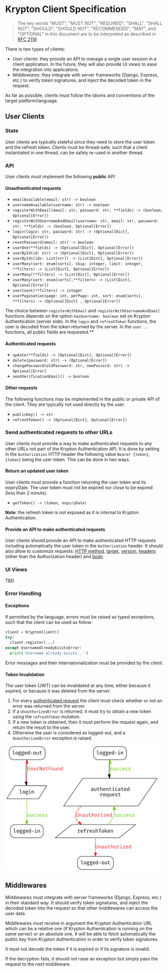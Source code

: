# Krypton Client Specification

> The key words "MUST", "MUST NOT", "REQUIRED", "SHALL", "SHALL NOT", "SHOULD", "SHOULD NOT", "RECOMMENDED",  "MAY", and "OPTIONAL" in this document are to be interpreted as described in [RFC 2119](https://tools.ietf.org/html/rfc2119).

There is two types of clients:
- *User clients*: they provide an API to manage a single user session in a client application. In the future, they will also provide UI views to ease the integration into applications.
- *Middlewares*: they integrate with server frameworks (Django, Express, etc.) to verify token signatures, and inject the decoded token in the request.

As far as possible, clients must follow the idioms and conventions of the target platform/language.

## User Clients

### State

User clients are typically stateful since they need to store the user token and the refresh token.
Clients must be thread-safe, such that a client instantiated in one thread, can be safely re-used in another thread.

### API

User clients must implement the following **public** API:

#### Unauthenticated requests

- `emailAvailable(email: str) -> boolean`
- `usernameAvailable(username: str) -> boolean`
- `registerWithEmail(email: str, password: str, **fields) -> (boolean, Optional[Error])`
- `registerWithUsernameAndEmail(username: str, email: str, password: str, **fields) -> (boolean, Optional[Error])`
- `login(login: str, password: str) -> (Optional[Dict], Optional[Error])`
- `resetPassword(email: str) -> boolean`
- `userOne(**fields) -> (Optional[Dict], Optional[Error])`
- `userById(id: str) -> (Optional[Dict], Optional[Error])`
- `userByIds(ids: List[str]) -> (List[Dict], Optional[Error])`
- `userMany(sort: enum[sorts], skip: integer, limit: integer, **filters) -> (List[Dict], Optional[Error])`
- `userMany(**filters) -> (List[Dict], Optional[Error])`
- `userMany(sort: enum[sorts],**filters) -> (List[Dict], Optional[Error])`
- `userCount(**filters) -> integer`
- `userPagination(page: int, perPage: int, sort: enum[sorts], **filters) -> (Optional[Dict] , Optional[Error])`

The choice between `registerWithEmail` and `registerWithUsernameAndEmail` functions depends on the option `hasUsername: boolean` set on Krypton Authentication (server side).
In the `login` and `refreshToken` functions, the user is decoded from the token returned by the server.
In the `user...` functions, all public fields are requested.**

#### Authenticated requests

- `update(**fields) -> (Optional[Dict], Optional[Error])`
- `delete(password: str) -> (Optional[Error])`
- `changePassword(oldPassword: str, newPassord: str) -> Optional[Error]`
- `sendVerificationEmail() -> boolean`

#### Other requests

The following functions may be implemented in the public or private API of the client.
They are typically not used directly by the user.

- `publicKey() -> str`
- `refreshToken() -> (Optional[Dict], Optional[Error])`

### Send authenticated requests to other URLs

User clients must provide a way to make authenticated requests to any other URLs not part of the Krypton Authentication API.
It is done by setting in the `Authorization` HTTP header the following value `Bearer {token}`, `{token}` being the user token.
This can be done in two ways.

#### Return an updated user token

User clients must provide a function returning the user token and its expiryDate. The user token must not be expired nor close to be expired (less than 2 minuts).
- `getToken() -> (token, expiryDate)`

**Note**: the refresh token is not exposed as it is internal to Krypton Authentication.

#### Provide an API to make authenticated requests
User clients should provide an API to make authenticated HTTP requests including automatically the user token in the `Authorization` header. It should also allow to customize requests: [HTTP method](https://developer.mozilla.org/en-US/docs/Web/HTTP/Methods), [target](https://developer.mozilla.org/en-US/docs/Web/HTTP/Messages), [version](https://developer.mozilla.org/en-US/docs/Web/HTTP/Messages), [headers](https://developer.mozilla.org/en-US/docs/Web/HTTP/Headers) (other than the Authorization header) and [body](https://developer.mozilla.org/en-US/docs/Web/HTTP/Messages).

### UI Views

TBD

### Error Handling

#### Exceptions

If permitted by the language, errors must be raised as typed exceptions, such that the client can be used as follow:

```python
client = KryptonClient()
try:
  client.register(...)
except UsernameAlreadyExistsError:
  print('Username already exists...')
```

Error messages and their internationalization must be provided by the client.

#### Token Invalidation

The user token (JWT) can be invalidated at any time, either because it expired, or because it was deleted from the server.

1. For every [authenticated request](#Authenticated-requests) the client must check whether or not an error was returned from the server.
2. If a `UnauthorizedError` is returned, it must try to obtain a new token using the `refreshToken` mutation.
3. If a new token is obtained, then it must perform the request again, and return the result to the user.
4. Otherwise the user is considered as logged-out, and a `UnauthorizedError` exception is raised.

<img src="client.png" height=400px />


## Middlewares

Middlewares must integrate with server frameworks (Django, Express, etc.) in their standard way. It should verify token signatures, and inject the decoded token into the request so that other middlewares can access the user data.

Middlewares must receive in argument the Krypton Authentication URL which can be a relative one (if Krypton Authentication is running on the same server) or an absolute one. It will be able to fetch automatically the public key from Krypton Authentication in order to verify token signatures.

It must not decode the token if it is expired or if its signature is invalid.

If the decryption fails, it should not raise an exception but simply pass the request to the next middleware.
